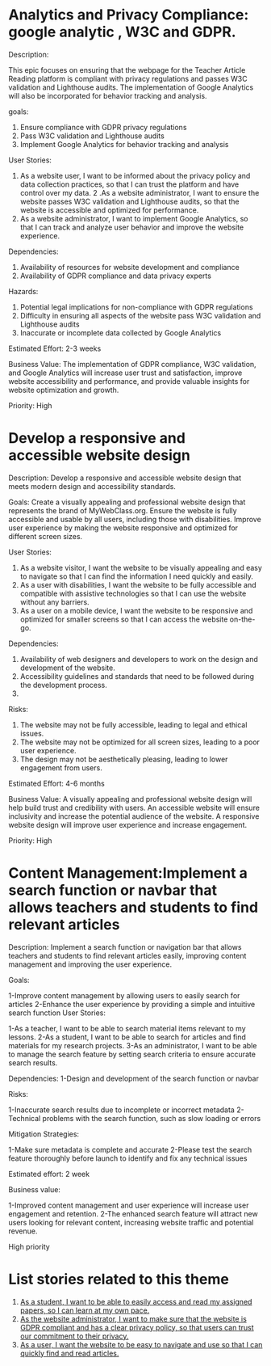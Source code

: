 # Analytics and Privacy Compliance: google analytic , W3C and  GDPR.
Description:

This epic focuses on ensuring that the webpage for the Teacher Article Reading platform 
is compliant with privacy regulations and passes W3C validation and Lighthouse audits. The implementation
of Google Analytics will also be incorporated for behavior tracking and analysis.

goals:

1. Ensure compliance with GDPR privacy regulations
2. Pass W3C validation and Lighthouse audits
3. Implement Google Analytics for behavior tracking and analysis

User Stories:

1. As a website user, I want to be informed about the privacy policy and data collection practices, so that I can trust the platform and have control over my data.
2 .As a website administrator, I want to ensure the website passes W3C validation and Lighthouse audits, so that the website is accessible and optimized for performance.
3. As a website administrator, I want to implement Google Analytics, so that I can track and analyze user behavior and improve the website experience.

Dependencies:

1. Availability of resources for website development and compliance
2. Availability of GDPR compliance and data privacy experts

Hazards:
1. Potential legal implications for non-compliance with GDPR regulations
2. Difficulty in ensuring all aspects of the website pass W3C validation and Lighthouse audits
3. Inaccurate or incomplete data collected by Google Analytics

Estimated Effort: 2-3 weeks

Business Value:
The implementation of GDPR compliance, W3C validation, and Google Analytics will increase user 
trust and satisfaction, improve website accessibility and performance, and provide valuable insights for website
optimization and growth.

Priority: High

# Develop a responsive and accessible website design

Description: Develop a responsive and accessible website design that meets modern design and accessibility standards.

Goals:
Create a visually appealing and professional website design that represents the brand of MyWebClass.org.
Ensure the website is fully accessible and usable by all users, including those with disabilities.
Improve user experience by making the website responsive and optimized for different screen sizes.

User Stories:

1. As a website visitor, I want the website to be visually appealing and easy to navigate so that I can find the information I need quickly and easily.
2. As a user with disabilities, I want the website to be fully accessible and compatible with assistive technologies so that I can use the website without any barriers.
3. As a user on a mobile device, I want the website to be responsive and optimized for smaller screens so that I can access the website on-the-go.

Dependencies:

1. Availability of web designers and developers to work on the design and development of the website.
2. Accessibility guidelines and standards that need to be followed during the development process.
3. 
Risks:

1. The website may not be fully accessible, leading to legal and ethical issues.
2. The website may not be optimized for all screen sizes, leading to a poor user experience.
3. The design may not be aesthetically pleasing, leading to lower engagement from users.

Estimated Effort: 4-6 months

Business Value:
A visually appealing and professional website design will help build trust and credibility with users.
An accessible website will ensure inclusivity and increase the potential audience of the website.
A responsive website design will improve user experience and increase engagement.

Priority: High

# Content Management:Implement a search function or navbar that allows teachers and students to find relevant articles
Description: Implement a search function or navigation bar that allows teachers and students to find relevant articles easily, improving content management and improving the user experience.

Goals:

1-Improve content management by allowing users to easily search for articles
2-Enhance the user experience by providing a simple and intuitive search function
User Stories:

1-As a teacher, I want to be able to search material items relevant to my lessons.
2-As a student, I want to be able to search for articles and find materials for my research projects.
3-As an administrator, I want to be able to manage the search feature by setting search criteria to ensure accurate search results.

Dependencies:
1-Design and development of the search function or navbar

Risks:

1-Inaccurate search results due to incomplete or incorrect metadata
2-Technical problems with the search function, such as slow loading or errors

Mitigation Strategies:

1-Make sure metadata is complete and accurate
2-Please test the search feature thoroughly before launch to identify and fix any technical issues

Estimated effort: 2 week

Business value:

1-Improved content management and user experience will increase user engagement and retention.
2-The enhanced search feature will attract new users looking for relevant content, increasing website traffic and potential revenue.

High priority

# List stories related to this theme
1. [As a student, I want to be able to easily access and read my assigned papers, so I can learn at my own pace.](stories/story_template.md)
2. [As the website administrator, I want to make sure that the website is GDPR compliant and has a clear privacy policy, so that users can trust our commitment to their privacy.](stories/story_template.md)
3. [As a user, I want the website to be easy to navigate and use so that I can quickly find and read articles.](stories/story_template.md)
